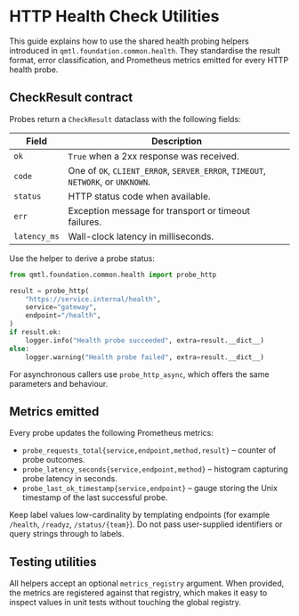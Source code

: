 # HTTP Health Check Utilities

This guide explains how to use the shared health probing helpers introduced in
`qmtl.foundation.common.health`.  They standardise the result format, error
classification, and Prometheus metrics emitted for every HTTP health probe.

## CheckResult contract

Probes return a `CheckResult` dataclass with the following fields:

| Field | Description |
| --- | --- |
| `ok` | `True` when a 2xx response was received. |
| `code` | One of `OK`, `CLIENT_ERROR`, `SERVER_ERROR`, `TIMEOUT`, `NETWORK`, or `UNKNOWN`. |
| `status` | HTTP status code when available. |
| `err` | Exception message for transport or timeout failures. |
| `latency_ms` | Wall-clock latency in milliseconds. |

Use the helper to derive a probe status:

```python
from qmtl.foundation.common.health import probe_http

result = probe_http(
    "https://service.internal/health",
    service="gateway",
    endpoint="/health",
)
if result.ok:
    logger.info("Health probe succeeded", extra=result.__dict__)
else:
    logger.warning("Health probe failed", extra=result.__dict__)
```

For asynchronous callers use `probe_http_async`, which offers the same
parameters and behaviour.

## Metrics emitted

Every probe updates the following Prometheus metrics:

- `probe_requests_total{service,endpoint,method,result}` – counter of probe
  outcomes.
- `probe_latency_seconds{service,endpoint,method}` – histogram capturing probe
  latency in seconds.
- `probe_last_ok_timestamp{service,endpoint}` – gauge storing the Unix timestamp
  of the last successful probe.

Keep label values low-cardinality by templating endpoints (for example
`/health`, `/readyz`, `/status/{team}`).  Do not pass user-supplied identifiers
or query strings through to labels.

## Testing utilities

All helpers accept an optional `metrics_registry` argument.  When provided, the
metrics are registered against that registry, which makes it easy to inspect
values in unit tests without touching the global registry.
